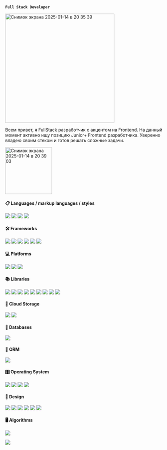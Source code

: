 **`Full Stack Developer`**

<img width="350" alt="Снимок экрана 2025-01-14 в 20 35 39" src="https://github.com/user-attachments/assets/420372e0-46da-4076-9909-6b9eefe6fa92" />

<p>
Всем привет, я FullStack разработчик с акцентом на Frontend. На данный момент  активно ищу позицию Junior+ Frontend разработчика. Уверенно владею своим стеком и готов решать сложные задачи.
</p>

<img width="150" alt="Снимок экрана 2025-01-14 в 20 39 03" src="https://github.com/user-attachments/assets/95247a7e-df51-4abc-adf6-6420fbcf76d4" />

<p>
	
</p>
<div>
	<h4>📋 Languages / markup languages / styles</h4>
	<img src="https://img.shields.io/badge/css3-%231572B6.svg?style=for-the-badge&logo=css3&logoColor=white"/>
	<img src="https://img.shields.io/badge/html5-%23E34F26.svg?style=for-the-badge&logo=html5&logoColor=white"/>
	<img src="https://img.shields.io/badge/javascript-%23323330.svg?style=for-the-badge&logo=javascript&logoColor=%23F7DF1E"/>
	<img src="https://img.shields.io/badge/typescript-%23007ACC.svg?style=for-the-badge&logo=typescript&logoColor=white"/>
</div>

<div>
	  <h4>🛠️ Frameworks</h4>
	  <img src="https://img.shields.io/badge/-AntDesign-%230170FE?style=for-the-badge&logo=ant-design&logoColor=white"/>
	  <img src="https://img.shields.io/badge/bootstrap-%238511FA.svg?style=for-the-badge&logo=bootstrap&logoColor=white"/>
	  <img src="https://img.shields.io/badge/Next-black?style=for-the-badge&logo=next.js&logoColor=white"/>
	  <img src="https://img.shields.io/badge/radix%20ui-161618.svg?style=for-the-badge&logo=radix-ui&logoColor=white"/>
	  <img src="https://img.shields.io/badge/react-%2320232a.svg?style=for-the-badge&logo=react&logoColor=%2361DAFB"/>
	  <img src="https://img.shields.io/badge/React_Router-CA4245?style=for-the-badge&logo=react-router&logoColor=white"/>
</div>
<div>
	 <h4> 💻 Platforms </h4>
   	  <img src="https://img.shields.io/badge/express.js-%23404d59.svg?style=for-the-badge&logo=express&logoColor=%2361DAFB"/>
	  <img src="https://img.shields.io/badge/node.js-6DA55F?style=for-the-badge&logo=node.js&logoColor=white"/>
	  <img src="https://img.shields.io/badge/vite-%23646CFF.svg?style=for-the-badge&logo=vite&logoColor=white"/>

</div>
<div>
	<h4>📚 Libraries</h4>
	  <img src="https://img.shields.io/badge/JWT-black?style=for-the-badge&logo=JSON%20web%20tokens"/>
	  <img src="https://img.shields.io/badge/NPM-%23CB3837.svg?style=for-the-badge&logo=npm&logoColor=white"/>
	  <img src="https://img.shields.io/badge/NODEMON-%23323330.svg?style=for-the-badge&logo=nodemon&logoColor=%BBDEAD"/>
	  <img src="https://img.shields.io/badge/SASS-hotpink.svg?style=for-the-badge&logo=SASS&logoColor=white"/>
	  <img src="https://img.shields.io/badge/Socket.io-black?style=for-the-badge&logo=socket.io&badgeColor=010101"/>
	  <img src="https://img.shields.io/badge/tailwindcss-%2338B2AC.svg?style=for-the-badge&logo=tailwind-css&logoColor=white"/>
	  <img src="https://img.shields.io/badge/threejs-black?style=for-the-badge&logo=three.js&logoColor=white"/>
	  <img src="https://img.shields.io/badge/shadcnUI-black?style=for-the-badge&logo&logoColor=white"/>
	  <img src="https://img.shields.io/badge/zod-%233068b7.svg?style=for-the-badge&logo=zod&logoColor=white"/>
</div>
<div>
	<h4>📂 Cloud Storage</h4>
	<img src="https://img.shields.io/badge/Amazon S3-cf7200?style=for-the-badge&logo=amazons3&logoColor=white"/>
	<img src="https://img.shields.io/badge/Yandex S3-cf0000?style=for-the-badge&logo=amazons3&logoColor=white"/>
</div>
<div>
	<h4>💾 Databases</h4>
	<img src="https://img.shields.io/badge/PostgreSQL-3664a8?style=for-the-badge&logo=postgresql&logoColor=white" />
</div>
<div>
	<h4>🎋 ORM</h4>
	<img src="https://img.shields.io/badge/Prisma-3982CE?style=for-the-badge&logo=Prisma&logoColor=white" />
</div>
<div>
	<h4>🎛️ Operating System</h4>
	<img src="https://img.shields.io/badge/Linux-FCC624?style=for-the-badge&logo=linux&logoColor=black" />
	<img src="https://img.shields.io/badge/Ubuntu-E95420?style=for-the-badge&logo=ubuntu&logoColor=white" />
	<img src="https://img.shields.io/badge/mac%20os-000000?style=for-the-badge&logo=macos&logoColor=F0F0F0" />
	<img src="https://img.shields.io/badge/Windows-0078D6?style=for-the-badge&logo=windows&logoColor=white" />
</div>
<div>
	<h4>🎨 Design</h4>
	<img src="https://img.shields.io/badge/adobe%20illustrator-%23FF9A00.svg?style=for-the-badge&logo=adobe%20illustrator&logoColor=white" />
	<img src="https://img.shields.io/badge/adobe%20photoshop-%2331A8FF.svg?style=for-the-badge&logo=adobe%20photoshop&logoColor=white" />
	<img src="https://img.shields.io/badge/Adobe%20Premiere%20Pro-9999FF.svg?style=for-the-badge&logo=Adobe%20Premiere%20Pro&logoColor=white" />
	<img src="https://img.shields.io/badge/Adobe%20After%20Effects-9999FF.svg?style=for-the-badge&logo=Adobe%20After%20Effects&logoColor=white" />
	<img src="https://img.shields.io/badge/figma-%23F24E1E.svg?style=for-the-badge&logo=figma&logoColor=white" />
 	<img src="https://img.shields.io/badge/blender-%23F5792A.svg?style=for-the-badge&logo=blender&logoColor=white" />
</div>

<p>
	
</p>

<div>
	<h4>🖥️ Algorithms</h4>
	<img src="https://www.codewars.com/users/Koogich1/badges/small" />
</div>

<p>
	
</p>

<div>
	<img src="https://github-readme-stats.vercel.app/api/top-langs/?username=koogich1&layout=compact" />
</div>

</div>

